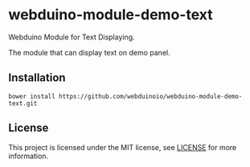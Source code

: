 # webduino-module-demo-text

Webduino Module for Text Displaying.

The module that can display text on demo panel.

## Installation

```shell
bower install https://github.com/webduinoio/webduino-module-demo-text.git
```

## License

This project is licensed under the MIT license, see [LICENSE](LICENSE) for more information.